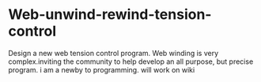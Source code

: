 # Web-unwind-rewind-tension-control
Design a new web tension control program.
Web winding is very complex.inviting the community to help develop an all purpose, but precise program.
i am a newby to programming. will work on wiki
